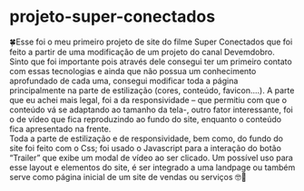 # projeto-super-conectados

🍀Esse foi o meu primeiro projeto de site do filme Super Conectados que foi feito a partir de uma modificação de um projeto do canal Devemdobro. Sinto que foi importante pois através dele consegui ter um primeiro contato com essas tecnologias e ainda que não possua um conhecimento aprofundado de cada uma, consegui modificar toda a página principalmente na parte de estilização (cores, conteúdo, favicon....). 
A parte que eu achei mais legal, foi a da responsividade – que permitiu com que o conteúdo vá se adaptando ao tamanho da tela-, outro fator interessante, foi o de vídeo que fica reproduzindo ao fundo do site, enquanto o conteúdo fica apresentado na frente.  
Toda a parte de estilização e de responsividade, bem como, do fundo do site foi feito com o Css; foi usado o Javascript para a interação do botão “Trailer” que exibe um modal de vídeo ao ser clicado. Um possível uso para esse layout e elementos do site, é ser integrado a uma landpage ou também serve como página inicial de um site de vendas ou serviços 🤓🥳
